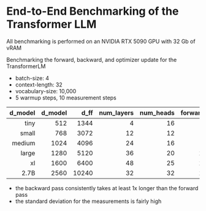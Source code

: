 # End-to-End Benchmarking of the Transformer LLM
All benchmarking is performed on an NVIDIA RTX 5090 GPU with 32 Gb of vRAM

Benchmarking the forward, backward, and optimizer update for the TransformerLM
- batch-size: 4
- context-length: 32
- vocabulary-size: 10,000
- 5 warmup steps, 10 measurement steps

|   d_model |   d_model |     d_ff |   num_layers |   num_heads |   forward_mean |   forward_std |   backward_mean |   backward_std |   optimizer_mean |   optimizer_std |
|----------:|----------:|---------:|-------------:|------------:|---------------:|--------------:|----------------:|---------------:|-----------------:|----------------:|
| tiny      |       512 |   1344 |            4 |          16 |         11.046 |         3.993 |          35.077 |         56.929 |            6.824 |           0.586 |
| small     |       768 |   3072 |           12 |          12 |         28.367 |         0.489 |          47.132 |         24.288 |           20.101 |           2.172 |
| medium    |       1024 |   4096 |           24 |          16 |         30.735 |          0.52 |          48.224 |         23.389 |           21.873 |           3.185 |
| large     |  1280 |   5120 |           36 |          20 |        120.652 |        73.313 |         154.943 |         50.076 |           83.401 |          35.291 |
| xl   |      1600 |   6400 |           48 |          25 |        182.555 |        69.583 |         312.771 |         76.066 |              inf |             nan |
| 2.7B |      2560 |  10240 |           32 |          32 |        176.731 |        61.485 |             inf |            nan |              inf |             nan |

- the backward pass consistently takes at least 1x longer than the forward pass
- the standard deviation for the measurements is fairly high